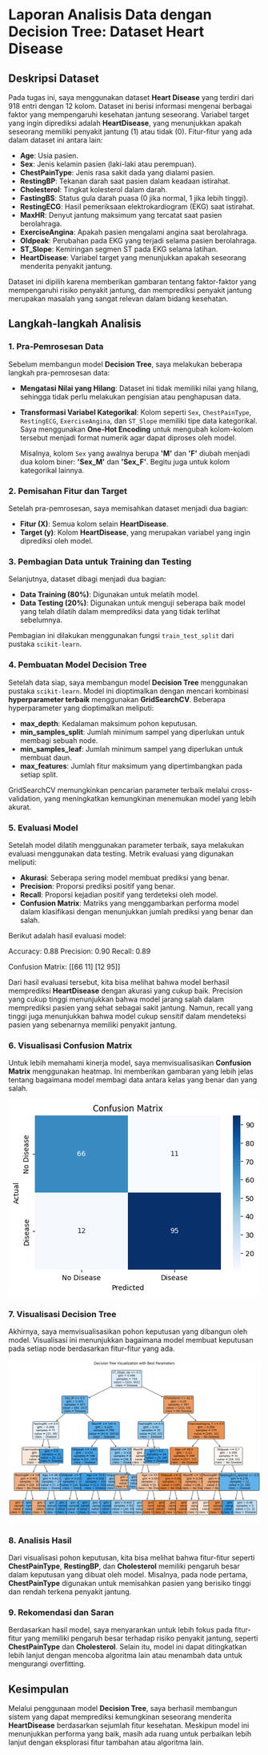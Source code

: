 # Laporan Analisis Data dengan Decision Tree: Dataset Heart Disease

## Deskripsi Dataset
Pada tugas ini, saya menggunakan dataset **Heart Disease** yang terdiri dari 918 entri dengan 12 kolom. Dataset ini berisi informasi mengenai berbagai faktor yang mempengaruhi kesehatan jantung seseorang. Variabel target yang ingin diprediksi adalah **HeartDisease**, yang menunjukkan apakah seseorang memiliki penyakit jantung (1) atau tidak (0). Fitur-fitur yang ada dalam dataset ini antara lain:

- **Age**: Usia pasien.
- **Sex**: Jenis kelamin pasien (laki-laki atau perempuan).
- **ChestPainType**: Jenis rasa sakit dada yang dialami pasien.
- **RestingBP**: Tekanan darah saat pasien dalam keadaan istirahat.
- **Cholesterol**: Tingkat kolesterol dalam darah.
- **FastingBS**: Status gula darah puasa (0 jika normal, 1 jika lebih tinggi).
- **RestingECG**: Hasil pemeriksaan elektrokardiogram (EKG) saat istirahat.
- **MaxHR**: Denyut jantung maksimum yang tercatat saat pasien berolahraga.
- **ExerciseAngina**: Apakah pasien mengalami angina saat berolahraga.
- **Oldpeak**: Perubahan pada EKG yang terjadi selama pasien berolahraga.
- **ST_Slope**: Kemiringan segmen ST pada EKG selama latihan.
- **HeartDisease**: Variabel target yang menunjukkan apakah seseorang menderita penyakit jantung.

Dataset ini dipilih karena memberikan gambaran tentang faktor-faktor yang mempengaruhi risiko penyakit jantung, dan memprediksi penyakit jantung merupakan masalah yang sangat relevan dalam bidang kesehatan.

## Langkah-langkah Analisis

### 1. Pra-Pemrosesan Data
Sebelum membangun model **Decision Tree**, saya melakukan beberapa langkah pra-pemrosesan data:
- **Mengatasi Nilai yang Hilang**: Dataset ini tidak memiliki nilai yang hilang, sehingga tidak perlu melakukan pengisian atau penghapusan data.
- **Transformasi Variabel Kategorikal**: Kolom seperti `Sex`, `ChestPainType`, `RestingECG`, `ExerciseAngina`, dan `ST_Slope` memiliki tipe data kategorikal. Saya menggunakan **One-Hot Encoding** untuk mengubah kolom-kolom tersebut menjadi format numerik agar dapat diproses oleh model.
  
  Misalnya, kolom `Sex` yang awalnya berupa **'M'** dan **'F'** diubah menjadi dua kolom biner: **'Sex_M'** dan **'Sex_F'**. Begitu juga untuk kolom kategorikal lainnya.

### 2. Pemisahan Fitur dan Target
Setelah pra-pemrosesan, saya memisahkan dataset menjadi dua bagian:
- **Fitur (X)**: Semua kolom selain **HeartDisease**.
- **Target (y)**: Kolom **HeartDisease**, yang merupakan variabel yang ingin diprediksi oleh model.

### 3. Pembagian Data untuk Training dan Testing
Selanjutnya, dataset dibagi menjadi dua bagian:
- **Data Training (80%)**: Digunakan untuk melatih model.
- **Data Testing (20%)**: Digunakan untuk menguji seberapa baik model yang telah dilatih dalam memprediksi data yang tidak terlihat sebelumnya.

Pembagian ini dilakukan menggunakan fungsi `train_test_split` dari pustaka `scikit-learn`.

### 4. Pembuatan Model Decision Tree
Setelah data siap, saya membangun model **Decision Tree** menggunakan pustaka `scikit-learn`. Model ini dioptimalkan dengan mencari kombinasi **hyperparameter terbaik** menggunakan **GridSearchCV**. Beberapa hyperparameter yang dioptimalkan meliputi:
- **max_depth**: Kedalaman maksimum pohon keputusan.
- **min_samples_split**: Jumlah minimum sampel yang diperlukan untuk membagi sebuah node.
- **min_samples_leaf**: Jumlah minimum sampel yang diperlukan untuk membuat daun.
- **max_features**: Jumlah fitur maksimum yang dipertimbangkan pada setiap split.

GridSearchCV memungkinkan pencarian parameter terbaik melalui cross-validation, yang meningkatkan kemungkinan menemukan model yang lebih akurat.

### 5. Evaluasi Model
Setelah model dilatih menggunakan parameter terbaik, saya melakukan evaluasi menggunakan data testing. Metrik evaluasi yang digunakan meliputi:
- **Akurasi**: Seberapa sering model membuat prediksi yang benar.
- **Precision**: Proporsi prediksi positif yang benar.
- **Recall**: Proporsi kejadian positif yang terdeteksi oleh model.
- **Confusion Matrix**: Matriks yang menggambarkan performa model dalam klasifikasi dengan menunjukkan jumlah prediksi yang benar dan salah.

Berikut adalah hasil evaluasi model:

Accuracy: 0.88
Precision: 0.90
Recall: 0.89

Confusion Matrix:
[[66 11] [12 95]]

Dari hasil evaluasi tersebut, kita bisa melihat bahwa model berhasil memprediksi **HeartDisease** dengan akurasi yang cukup baik. Precision yang cukup tinggi menunjukkan bahwa model jarang salah dalam memprediksi pasien yang sehat sebagai sakit jantung. Namun, recall yang tinggi juga menunjukkan bahwa model cukup sensitif dalam mendeteksi pasien yang sebenarnya memiliki penyakit jantung.

### 6. Visualisasi Confusion Matrix
Untuk lebih memahami kinerja model, saya memvisualisasikan **Confusion Matrix** menggunakan heatmap. Ini memberikan gambaran yang lebih jelas tentang bagaimana model membagi data antara kelas yang benar dan yang salah.

![Confusion Matrix](confusion_matrix.png)

### 7. Visualisasi Decision Tree
Akhirnya, saya memvisualisasikan pohon keputusan yang dibangun oleh model. Visualisasi ini menunjukkan bagaimana model membuat keputusan pada setiap node berdasarkan fitur-fitur yang ada.

![Decision Tree](decision_tree.png)

### 8. Analisis Hasil
Dari visualisasi pohon keputusan, kita bisa melihat bahwa fitur-fitur seperti **ChestPainType**, **RestingBP**, dan **Cholesterol** memiliki pengaruh besar dalam keputusan yang dibuat oleh model. Misalnya, pada node pertama, **ChestPainType** digunakan untuk memisahkan pasien yang berisiko tinggi dan rendah terkena penyakit jantung.

### 9. Rekomendasi dan Saran
Berdasarkan hasil model, saya menyarankan untuk lebih fokus pada fitur-fitur yang memiliki pengaruh besar terhadap risiko penyakit jantung, seperti **ChestPainType** dan **Cholesterol**. Selain itu, model ini dapat ditingkatkan lebih lanjut dengan mencoba algoritma lain atau menambah data untuk mengurangi overfitting.

## Kesimpulan
Melalui penggunaan model **Decision Tree**, saya berhasil membangun sistem yang dapat memprediksi kemungkinan seseorang menderita **HeartDisease** berdasarkan sejumlah fitur kesehatan. Meskipun model ini menunjukkan performa yang baik, masih ada ruang untuk perbaikan lebih lanjut dengan eksplorasi fitur tambahan atau algoritma lain.

